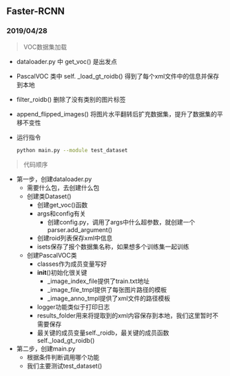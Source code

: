 ## Faster-RCNN

### 2019/04/28

> VOC数据集加载

* dataloader.py 中 get_voc() 是出发点

* PascalVOC 类中 self. _load_gt_roidb() 得到了每个xml文件中的信息并保存到本地

* filter_roidb() 删除了没有类别的图片标签

* append_flipped_images() 将图片水平翻转后扩充数据集，提升了数据集的平移不变性

* 运行指令

  ```bash
  python main.py --module test_dataset
  ```



> 代码顺序

* 第一步，创建dataloader.py
  * 需要什么包，去创建什么包
  * 创建类Dataset()
    * 创建get_voc()函数
    * args和config有关
      * 创建config.py，调用了args中什么超参数，就创建一个parser.add_argument()
    * 创建roid列表保存xml中信息
    * isets保存了报个数据集名称，如果想多个训练集一起训练
  * 创建PascalVOC类
    * classes作为成员变量写好
    * __init__()初始化很关键
      * _image_index_file提供了train.txt地址
      * _image_file_tmpl提供了每张图片路径的模板
      * _image_anno_tmpl提供了xml文件的路径模板
    * logger功能类似于打印日志
    * results_folder用来将提取到的xml内容保存到本地，我们这里暂时不需要保存
    * 最关键的成员变量self._roidb，最关键的成员函数self._load_gt_roidb()
* 第二步，创建main.py
  * 根据条件判断调用哪个功能
  * 我们主要测试test_dataset()


